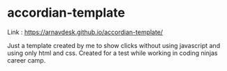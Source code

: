 # accordian-template

Link : https://arnavdesk.github.io/accordian-template/

Just a template created by me to show clicks without using javascript and using only html and css.
Created for a test while working in coding ninjas career camp.
